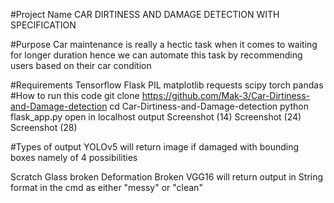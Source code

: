 #Project Name
CAR DIRTINESS AND DAMAGE DETECTION WITH SPECIFICATION

#Purpose
Car maintenance is really a hectic task when it comes to waiting for longer duration hence we can automate this task by recommending users based on their car condition

#Requirements
Tensorflow
Flask
PIL
matplotlib
requests
scipy
torch
pandas
#How to run this code
git clone https://github.com/Mak-3/Car-Dirtiness-and-Damage-detection
cd Car-Dirtiness-and-Damage-detection
python flask_app.py
open in localhost
output
Screenshot (14) Screenshot (24) Screenshot (28)

#Types of output
YOLOv5 will return image if damaged with bounding boxes namely of 4 possibilities

Scratch
Glass broken
Deformation
Broken
VGG16 will return output in String format in the cmd as either "messy" or "clean"
